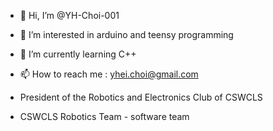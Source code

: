 - 👋 Hi, I’m @YH-Choi-001
- 👀 I’m interested in arduino and teensy programming
- 🌱 I’m currently learning C++
- 📫 How to reach me : yhei.choi@gmail.com

- President of the Robotics and Electronics Club of CSWCLS
- CSWCLS Robotics Team - software team

<!---
YH-Choi-001/YH-Choi-001 is a ✨ special ✨ repository because its `README.md` (this file) appears on your GitHub profile.
You can click the Preview link to take a look at your changes.
--->
